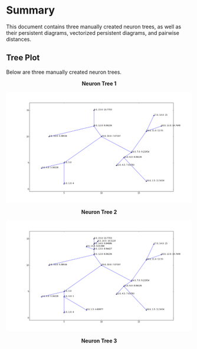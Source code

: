 # Summary
This document contains three manually created neuron trees, as well as their persistent diagrams, vectorized persistent diagrams, and pairwise distances.

## Tree Plot
Below are three manually created neuron trees.
<p align="center">
  <b>Neuron Tree 1</b><br>
</p>

![alt tag](https://github.com/Nevermore520/NeuronTools/blob/master/Example/tree%20plots/swc_with_func_val_T1.png)
<p align="center">
  <b>Neuron Tree 2</b><br>
</p>

![alt tag](https://github.com/Nevermore520/NeuronTools/blob/master/Example/tree%20plots/swc_with_func_val_T2.png)
<p align="center">
  <b>Neuron Tree 3</b><br>
</p>

